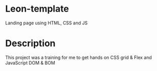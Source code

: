 # Leon-template

Landing page using HTML, CSS and JS

# Description

This project was a training for me to get hands on CSS grid & Flex and JavaScript DOM & BOM
